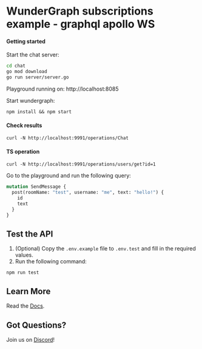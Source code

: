 # WunderGraph subscriptions example - graphql apollo WS

#### Getting started

Start the chat server:

```bash
cd chat
go mod download
go run server/server.go
```

Playground running on: http://localhost:8085

Start wundergraph:

```shell
npm install && npm start
```

#### Check results

```shell
curl -N http://localhost:9991/operations/Chat
```

#### TS operation

```shell
curl -N http://localhost:9991/operations/users/get?id=1
```

Go to the playground and run the following query:

```graphql
mutation SendMessage {
  post(roomName: "test", username: "me", text: "hello!") {
    id
    text
  }
}
```

## Test the API

1. (Optional) Copy the `.env.example` file to `.env.test` and fill in the required values.
2. Run the following command:

```shell
npm run test
```

## Learn More

Read the [Docs](https://wundergraph.com/docs).

## Got Questions?

Join us on [Discord](https://wundergraph.com/discord)!
